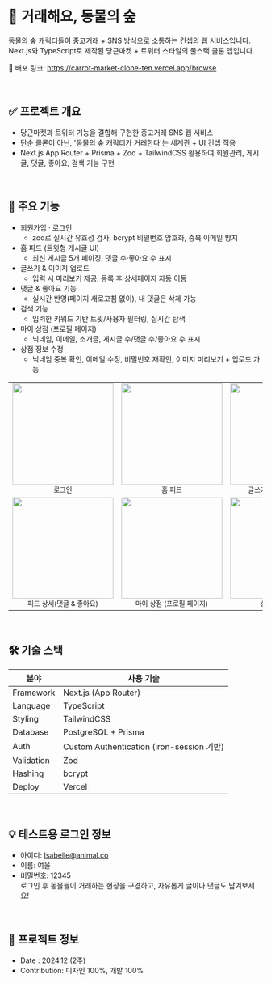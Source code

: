 # 🍃 거래해요, 동물의 숲

동물의 숲 캐릭터들이 중고거래 + SNS 방식으로 소통하는 컨셉의 웹 서비스입니다.
Next.js와 TypeScript로 제작된 당근마켓 + 트위터 스타일의 풀스택 클론 앱입니다.

🔗 배포 링크: https://carrot-market-clone-ten.vercel.app/browse


<br/>

## ✅ 프로젝트 개요

- 당근마켓과 트위터 기능을 결합해 구현한 중고거래 SNS 웹 서비스
- 단순 클론이 아닌, '동물의 숲 캐릭터가 거래한다'는 세계관 + UI 컨셉 적용
- Next.js App Router + Prisma + Zod + TailwindCSS 활용하여 회원관리, 게시글, 댓글, 좋아요, 검색 기능 구현

<br/>

## 📌 주요 기능

- 회원가입 · 로그인
  - zod로 실시간 유효성 검사, bcrypt 비밀번호 암호화, 중복 이메일 방지
- 홈 피드 (트윗형 게시글 UI)
  - 최신 게시글 5개 페이징, 댓글 수·좋아요 수 표시
- 글쓰기 & 이미지 업로드
  - 입력 시 미리보기 제공, 등록 후 상세페이지 자동 이동
- 댓글 & 좋아요 기능
  - 실시간 반영(페이지 새로고침 없이), 내 댓글은 삭제 가능
- 검색 기능
  - 입력한 키워드 기반 트윗/사용자 필터링, 실시간 탐색
- 마이 상점 (프로필 페이지)
  - 닉네임, 이메일, 소개글, 게시글 수/댓글 수/좋아요 수 표시
- 상점 정보 수정
  - 닉네임 중복 확인, 이메일 수정, 비밀번호 재확인, 이미지 미리보기 + 업로드 가능


<div align="center">

<table>
  <tr>
    <td align="center">
      <img src="https://github.com/user-attachments/assets/f9fd3dd3-1426-44cd-b380-b9decc4f6535" width="200px" /><br />
      <sub>로그인</sub>
    </td>
    <td align="center">
      <img src="https://github.com/user-attachments/assets/34cb0fee-1cce-40d7-a56d-f14bb7fdeb3f" width="200px" /><br />
      <sub>홈 피드</sub>
    </td>
    <td align="center">
      <img src="https://github.com/user-attachments/assets/4b7568e6-89e1-4815-bacc-782d65ea2002" width="200px" /><br />
      <sub>글쓰기 & 이미지 업로드</sub>
    </td>
  </tr>
  <tr>
    <td align="center">
      <img src="https://github.com/user-attachments/assets/54976755-7aa3-4bb1-923b-9fe4cb6f72c5" width="200px" /><br />
      <sub>피드 상세(댓글 & 좋아요)</sub>
    </td>
    <td align="center">
      <img src="https://github.com/user-attachments/assets/4fc79810-17ef-4fa0-909e-b696e9c9596f" width="200px" /><br />
      <sub>마이 상점 (프로필 페이지)</sub>
    </td>
    <td align="center">
      <img src="https://github.com/user-attachments/assets/312956b2-35b2-4588-976a-f09adb5c46ff" width="200px" /><br />
      <sub>상점 정보 수정</sub>
    </td>
  </tr>
</table>

</div>


<br/>


## 🛠 기술 스택
| 분야         | 사용 기술                                |
|--------------|-------------------------------------------|
| Framework    | Next.js (App Router)                     |
| Language     | TypeScript                               |
| Styling      | TailwindCSS                              |
| Database     | PostgreSQL + Prisma                      |
| Auth         | Custom Authentication (iron-session 기반)|
| Validation   | Zod                                       |
| Hashing      | bcrypt                                    |
| Deploy       | Vercel                                    |


<br/>

## 💡 테스트용 로그인 정보  
- 아이디: Isabelle@animal.co
- 이름: 여울
- 비밀번호: 12345  
로그인 후 동물들이 거래하는 현장을 구경하고, 자유롭게 글이나 댓글도 남겨보세요!

<br/>

## 📅 프로젝트 정보

- Date : 2024.12 (2주)
- Contribution: 디자인 100%, 개발 100%                                                                                
